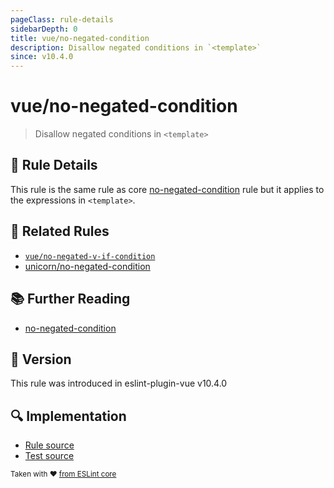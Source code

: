 ```yaml
---
pageClass: rule-details
sidebarDepth: 0
title: vue/no-negated-condition
description: Disallow negated conditions in `<template>`
since: v10.4.0
---
```


# vue/no-negated-condition

> Disallow negated conditions in `<template>`

## :book: Rule Details

This rule is the same rule as core [no-negated-condition] rule but it applies to the expressions in `<template>`.

## :couple: Related Rules

- [`vue/no-negated-v-if-condition`](https://eslint.vuejs.org/rules/no-negated-v-if-condition.html)
- [unicorn/no-negated-condition](https://github.com/sindresorhus/eslint-plugin-unicorn/blob/main/docs/rules/no-negated-condition.md)

## :books: Further Reading

- [no-negated-condition]

[no-negated-condition]: https://eslint.org/docs/rules/no-negated-condition

## :rocket: Version

This rule was introduced in eslint-plugin-vue v10.4.0

## :mag: Implementation

- [Rule source](https://github.com/vuejs/eslint-plugin-vue/blob/master/lib/rules/no-negated-condition.js)
- [Test source](https://github.com/vuejs/eslint-plugin-vue/blob/master/tests/lib/rules/no-negated-condition.js)

<sup>Taken with ❤️ [from ESLint core](https://eslint.org/docs/latest/rules/no-negated-condition)</sup>
